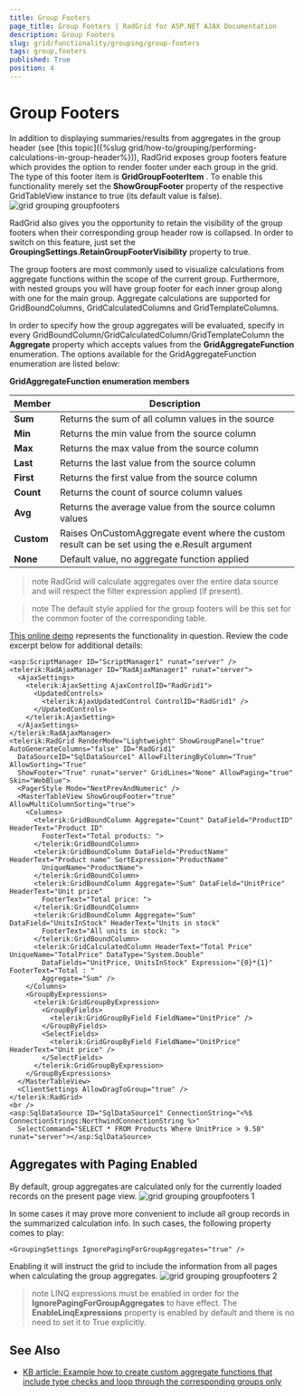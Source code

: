 ```yaml
---
title: Group Footers
page_title: Group Footers | RadGrid for ASP.NET AJAX Documentation
description: Group Footers
slug: grid/functionality/grouping/group-footers
tags: group,footers
published: True
position: 4
---
```


# Group Footers

In addition to displaying summaries/results from aggregates in the group header (see [this topic]({%slug grid/how-to/grouping/performing-calculations-in-group-header%})), RadGrid exposes group footers feature which provides the option to render footer under each group in the grid. The type of this footer item is **GridGroupFooterItem** . To enable this functionality merely set the **ShowGroupFooter** property of the respective GridTableView instance to true (its default value is false).
![grid grouping groupfooters](images/grid_grouping_groupfooters.jpg)

RadGrid also gives you the opportunity to retain the visibility of the group footers when their corresponding group header row is collapsed. In order to switch on this feature, just set the **GroupingSettings.RetainGroupFooterVisibility** property to true.

The group footers are most commonly used to visualize calculations from aggregate functions within the scope of the current group. Furthermore, with nested groups you will have group footer for each inner group along with one for the main group. Aggregate calculations are supported for GridBoundColumns, GridCalculatedColumns and GridTemplateColumns.

In order to specify how the group aggregates will be evaluated, specify in every GridBoundColumn/GridCalculatedColumn/GridTemplateColumn the **Aggregate** property which accepts values from the **GridAggregateFunction** enumeration. The options available for the GridAggregateFunction enumeration are listed below:

**GridAggregateFunction enumeration members**


|  **Member**  |  **Description**  |
| ------ | ------ |
| **Sum** |Returns the sum of all column values in the source|
| **Min** |Returns the min value from the source column|
| **Max** |Returns the max value from the source column|
| **Last** |Returns the last value from the source column|
| **First** |Returns the first value from the source column|
| **Count** |Returns the count of source column values|
| **Avg** |Returns the average value from the source column values|
| **Custom** |Raises OnCustomAggregate event where the custom result can be set using the e.Result argument|
| **None** |Default value, no aggregate function applied|



>note RadGrid will calculate aggregates over the entire data source and will respect the filter expression applied (if present).
>


>note The default style applied for the group footers will be this set for the common footer of the corresponding table.
>


[This online demo](https://demos.telerik.com/aspnet-ajax/Grid/Examples/GroupBy/GroupFooter/DefaultCS.aspx) represents the functionality in question. Review the code excerpt below for additional details:

````ASP.NET
<asp:ScriptManager ID="ScriptManager1" runat="server" />
<telerik:RadAjaxManager ID="RadAjaxManager1" runat="server">
  <AjaxSettings>
    <telerik:AjaxSetting AjaxControlID="RadGrid1">
      <UpdatedControls>
        <telerik:AjaxUpdatedControl ControlID="RadGrid1" />
      </UpdatedControls>
    </telerik:AjaxSetting>
  </AjaxSettings>
</telerik:RadAjaxManager>
<telerik:RadGrid RenderMode="Lightweight" ShowGroupPanel="true" AutoGenerateColumns="false" ID="RadGrid1"
  DataSourceID="SqlDataSource1" AllowFilteringByColumn="True" AllowSorting="True"
  ShowFooter="True" runat="server" GridLines="None" AllowPaging="true" Skin="WebBlue">
  <PagerStyle Mode="NextPrevAndNumeric" />
  <MasterTableView ShowGroupFooter="true" AllowMultiColumnSorting="true">
    <Columns>
      <telerik:GridBoundColumn Aggregate="Count" DataField="ProductID" HeaderText="Product ID"
        FooterText="Total products: ">
      </telerik:GridBoundColumn>
      <telerik:GridBoundColumn DataField="ProductName" HeaderText="Product name" SortExpression="ProductName"
        UniqueName="ProductName">
      </telerik:GridBoundColumn>
      <telerik:GridBoundColumn Aggregate="Sum" DataField="UnitPrice" HeaderText="Unit price"
        FooterText="Total price: ">
      </telerik:GridBoundColumn>
      <telerik:GridBoundColumn Aggregate="Sum" DataField="UnitsInStock" HeaderText="Units in stock"
        FooterText="All units in stock: ">
      </telerik:GridBoundColumn>
      <telerik:GridCalculatedColumn HeaderText="Total Price" UniqueName="TotalPrice" DataType="System.Double"
        DataFields="UnitPrice, UnitsInStock" Expression="{0}*{1}" FooterText="Total : "
        Aggregate="Sum" />
    </Columns>
    <GroupByExpressions>
      <telerik:GridGroupByExpression>
        <GroupByFields>
          <telerik:GridGroupByField FieldName="UnitPrice" />
        </GroupByFields>
        <SelectFields>
          <telerik:GridGroupByField FieldName="UnitPrice" HeaderText="Unit price" />
        </SelectFields>
      </telerik:GridGroupByExpression>
    </GroupByExpressions>
  </MasterTableView>
  <ClientSettings AllowDragToGroup="true" />
</telerik:RadGrid>
<br />
<asp:SqlDataSource ID="SqlDataSource1" ConnectionString="<%$ ConnectionStrings:NorthwindConnectionString %>"
  SelectCommand="SELECT * FROM Products Where UnitPrice > 9.50" runat="server"></asp:SqlDataSource>
````

## Aggregates with Paging Enabled

By default, group aggregates are calculated only for the currently loaded records on the present page view.
![grid grouping groupfooters 1](images/grid_grouping_groupfooters_1.png)

In some cases it may prove more convenient to include all group records in the summarized calculation info. In such cases, the following property comes to play:
````ASP.NET
<GroupingSettings IgnorePagingForGroupAggregates="true" />
````

Enabling it will instruct the grid to include the information from all pages when calculating the group aggregates.
![grid grouping groupfooters 2](images/grid_grouping_groupfooters_2.png)

>note
LINQ expressions must be enabled in order for the **IgnorePagingForGroupAggregates** to have effect. The **EnableLinqExpressions** property is enabled by default and there is no need to set it to True explicitly.
>


## See Also

* [KB article: Example how to create custom aggregate functions that include type checks and loop through the corresponding groups only](https://www.telerik.com/support/kb/aspnet-ajax/grid/details/how-to-create-custom-aggregate-functions)
